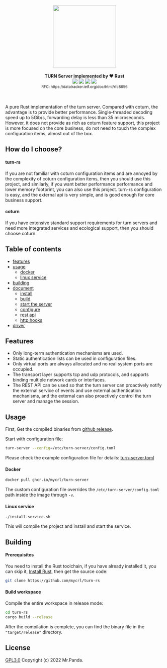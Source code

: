 <!--lint disable no-literal-urls-->
<div align="center">
  <img src="./logo.svg" width="200px"/>
</div>
<br/>
<div align="center">
  <strong>TURN Server implemented by ❤️ Rust</strong>
</div>
<div align="center">
  <img src="https://img.shields.io/github/actions/workflow/status/mycrl/turn-rs/tests.yml?branch=main"/>
  <img src="https://img.shields.io/github/license/mycrl/turn-rs"/>
  <img src="https://img.shields.io/github/issues/mycrl/turn-rs"/>
  <img src="https://img.shields.io/github/stars/mycrl/turn-rs"/>
</div>
<div align="center">
  <sup>RFC: https://datatracker.ietf.org/doc/html/rfc8656</sup>
</div>
<br/>
<br/>

A pure Rust implementation of the turn server. Compared with coturn, the advantage is to provide better performance. Single-threaded decoding speed up to 5Gib/s, forwarding delay is less than 35 microseconds. However, it does not provide as rich as coturn feature support, this project is more focused on the core business, do not need to touch the complex configuration items, almost out of the box.

## How do I choose?

#### turn-rs

If you are not familiar with coturn configuration items and are annoyed by the complexity of coturn configuration items, then you should use this project, and similarly, if you want better performance performance and lower memory footprint, you can also use this project. turn-rs configuration is easy, and the external api is very simple, and is good enough for core business support.

#### coturn

If you have extensive standard support requirements for turn servers and need more integrated services and ecological support, then you should choose coturn.


## Table of contents

* [features](#features)
* [usage](#usage)
  * [docker](#docker)  
  * [linux service](#linux-service)
* [building](#building)
* [document](./docs)
  * [install](./docs/install.md)
  * [build](./docs/build.md)
  * [start the server](./docs/start-the-server.md)
  * [configure](./docs/configure.md)
  * [rest api](./docs/rest-api.md)
  * [http hooks](./docs/http-hooks.md)
* [driver](./drivers)

## Features

- Only long-term authentication mechanisms are used.
- Static authentication lists can be used in configuration files.
- Only virtual ports are always allocated and no real system ports are occupied.
- The transport layer supports tcp and udp protocols, and supports binding multiple network cards or interfaces.
- The REST API can be used so that the turn server can proactively notify the external service of events and use external authentication mechanisms, and the external can also proactively control the turn server and manage the session.

## Usage

First, Get the compiled binaries from [github release](https://github.com/mycrl/turn-rs/releases).

Start with configuration file:

```bash
turn-server --config=/etc/turn-server/config.toml
```

Please check the example configuration file for details: [turn-server.toml](./turn-server.toml)


#### Docker

```bash
docker pull ghcr.io/mycrl/turn-server
```
The custom configuration file overrides the `/etc/turn-server/config.toml` path inside the image through `-v`.

#### Linux service

```
./install-service.sh
```

This will compile the project and install and start the service.


## Building

#### Prerequisites

You need to install the Rust toolchain, if you have already installed it, you can skip it, [Install Rust](https://www.rust-lang.org/tools/install), then get the source code:

```bash
git clone https://github.com/mycrl/turn-rs
```

#### Build workspace

Compile the entire workspace in release mode:

```bash
cd turn-rs
cargo build --release
```

After the compilation is complete, you can find the binary file in the `"target/release"` directory.


## License

[GPL3.0](./LICENSE)
Copyright (c) 2022 Mr.Panda.
